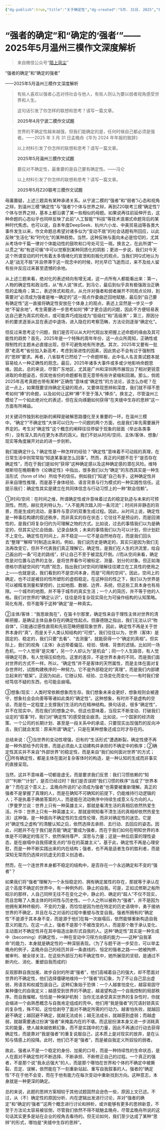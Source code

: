 ```yaml
---
{"dg-publish":true,"title":"关于确定性","dg-created":"5月. 31日. 2025","tags":["陌上风尘","语文","作文","确定性","思辨","素材"],"permalink":"/关于确定性/","dgPassFrontmatter":true}
---
```


# “强者的确定”和“确定的‘强者’”——2025年5月温州三模作文深度解析

> 来自微信公众号“[陌上风尘]([“强者的确定”和“确定的‘强者’”——2025年5月温州三模作文深度解析](https://mp.weixin.qq.com/s?__biz=Mzg5OTU3ODM4NQ==&mid=2247506347&idx=1&sn=b91e6dc5a58c67552f7b5fb580be8a68&chksm=c12fa9a52186658b2a5b80cd394ea7fb573341ad59084a7ba03d476a2644a238feb3da126fcb#rd))”

“强者的确定”和“确定的强者”

——2025年5月温州三模作文深度解析

> 有些人喜欢以强者心态对待社会与他人，有些人则认为要以弱者视角感受世界和人生。
> 
> 这句话引发了你怎样的联想和思考？请写一篇文章。
> 
> **2025年4月宁波二模作文试题**

> 世界的不确定性越来越强，但我们能确定的是，任何时候自己都必须是强者。——2025 年 3 月 31 日孟晚舟《华为 2024 年年报的致辞》
> 
> 以上材料引发了你怎样的联想和思考？请写一篇文章。
> 
> **2025年5月温州三模作文试题**

> 要应对不确定性，最重要的是自己要有确定性。——冯仑
> 
> 以上材料引发了你怎样的联想和思考？请写一篇文章。
> 
> **2025年5月Z20联考三模作文试题**

毋庸置疑，上述三题具有某种承递关系。从宁波二模的“强者”和“弱者”/心态和视角之辩，到温州三模“确定性”与“强者”/个体与世界之辩，再到Z20联考三模“确定性”/个体与世界之辩，基本上都沿袭了某一些相似的母题。如果说再往前延伸开去，这种命题的心态似乎也同样反映了此前“人工智能”“科技”等技术浪潮式命题背后的某种时代焦虑。也可以说，自本年度DeepSeek、杭州六小龙、中美贸易战等各类大事件发生以来，作文命题总希望对诸多似为“变动不居”的社会话题有所回应，以此反映“生活化”和“时代化”的某种趋势。当然，这种反映与面向未必是恰切的，尤其从考场中千篇一律对个体能动性的鼓吹和口号处可见一斑。换言之，在此所谓“一以贯之”和“有迹可循”中可以觉察到某种同质化的阴影；更进一步说，我们对今天这个所谓变动的时代有着太多情绪化的宣泄和刻板化的观点，当我们阿Q式地认为人是“战无不胜”并且停滞于这一观念中的时候，时光早已飞逝而过，来不及给人留有些许反应过来甚至遗憾的余地。

从上述三题来看，绝对化的表述倾向有增无减，这一点所有人都能看出来：第一，人物的确定性和政治性，从“有人说”体式，到冯仑，最后到似乎具有极强政治正确性的孟晚舟；第二，表述体式和观点，从允许对强者和弱者展开不同观点论辩，到需要对“必须成为强者是唯一确定的”这一观点作委曲迂回地赋魅，最后到“自己要有确定性”这一直接将确定性安放在个体身上的观点，表述上显然是一步又一步地“不留余地”，考生需要进一步思考如何“捧”才更合适的问题，因此不方便轻易表达自己更为真实的观点，或可能弄巧成拙成为“低级红”和“高级黑”；第三，原因分析的要求逐渐从显在表述中退场，进入隐在的考察范畴，方法论则逐渐“确定化”。

但反过来思考这个问题，我们是否可以从大时代观出发把握上述命题的缘由及其可能性的趋势？首先，2025年是一个特殊的周年年份，这一点众所周知，正确性或限制性的主题未必直接出现，但不可避免地有所渗透。其次，2025年又要有一批原“老高考”省份加入新高考，考虑到渐进性的因素，因此势必不会有过于强制性的“思辨”要求。再者，八省联考已然给了一个命题样板，此中名人名言类试题本就容易给人一种正确性的观念。最后，2025年诸多大事件或多或少地影响命题思维。因此，总的来说，尽管广东地区，尤其是广州和深圳两市展现出了相对更锐意进取的命题姿态，但其他省份的命题都有意无意带有些许紧缩和回潮。那么，倘若2025年高考真题也带有某种“正确性”意味或“确定性”的方法论，该怎么办呢？在这一点上，如果既要坚持确定无疑的观点，又要体现思辨和深度，我们就不得不思考如何“捧”的命题，以及如何让这种“捧”不至于落入“捧杀”。换言之，尽管温州三模给了一个如此绝对化的表述，但在反向琢磨如何获得“在夹缝中生存的思辨”这一方面有所裨益。

对关键词作独到和创新的阐释是破解思路僵化至关重要的一环。在温州三模中，“确定”/“不确定性”大体可以归为一个问题的两个方面，也是我们率先需要展开界定的。考生对“确定性”这个概念的阐释往往停留于现象的层面（举出各类事件），没有深入其内在更为本质的涵义。我们不妨从时间/空间、主体/客体、想象/现实等角度展开对此的进一步剖析。

我们能确定什么？确定性是一种怎样的经验？“确定性”意味着不可动摇的真理，在日常生活中则常常指“知道某事是怎么回事”。然而，真正的问题不在于“是否存在确定性”，而在于我们是如何“获得”这种确定感以及这种确定感的潜在风险。维特根斯坦在晚期著作《论确定性》中指出，很多我们以为“确定”的东西其实是一种生活形式（form of life）所给予的信任。例如我们“知道”自己有手，这种确定性并非来自理性推理，而是基于身体经验、语言背景与行为模式的一种实践性信任。这提示我们：确定性其实是建立在共同体信念与行动习惯上的一种“默会信赖”。

①时间/空间：在时间之维，所谓确定性或许意味着过去的稳定轨迹与未来的可预测性。然而，赫拉克利特认为，“人不能两次踏入同一条河流”；时间并非静态的背景，而是生成的流动，是事件与意识的双重生成过程。因此，从时间上说，确定性是一种事后构建的叙述秩序，而非真实的存在状态；它往往不是预设的，而是回溯性的，是我们将复杂归约为可理解之物的方式。比如说，过去的事情我们以为是确定的，但其实记忆会扭曲、记录会缺失；未来的事情我们以为可以计划，但计划赶不上变化。确定性在时间上，并不稳定——它不是自然地存在，而是我们回头去“整理”“解释”时制造出来的。例如，我们说历史是确定的，其实只是因为我们无法再改变它，但并不代表我们真正理解它。确定性，是我们在人生的洪流里，给自己画出的一条“可走的路线”，好让自己不至于被混乱吓倒。//而从空间来看，确定性是对位置与边界的主张，是将世界看作可被标定、测量、划分的对象。但正如海德格尔质疑空间的“均质”观念，指出我们对空间的理解往往建立在工具性的使用之上——也就是说，我们看到的不是空间本身，而是“可用的空间”。因此，空间上的确定，也不过是被目的性所塑形的虚假稳定。在这种目的性之下，我们以为世界是可以被精准测量和掌控的，比如地图、数据、边界、系统，但这些工具本身也有局限。一个城市的地图，并不等于城市的真实生活；一个人的简历，并不等于他的人格。我们对世界的“确定认识”，往往是将复杂现实简化为可操作结构的认知策略。简化有用，但不能等于这种“确定”是一种真实。

②主体/客体：“我思故我在”，在笛卡尔那里，确定性来自于理性主体对世界的清晰把握，是确证主体自身存在的确定性起点。但康德随之指出，我们无法认识“物自体”，只能通过感性直观和先验范畴把握现象世界，因此，确定性不再是关于世界本身的“真”，而是关于人类认知结构的“可控”。我们往往以为，世界（客体）是固定的、稳定的，我们只要“去看”、“去测量”，就能获得一个“确定的真相”。但实际上，我们的视角（主体）永远带着偏见、经验、情绪、背景的滤镜。比如同一场危机，一个人觉得“是灾难”，另一个人却认为“是机会”；同一个人生路径，有人觉得确定可靠，有人觉得压抑危险。这里的差异，不是世界本身的不同，而是我们面对世界的方式不一样。所以，“确定性”并不是客体的天然属性，而是主体在面对复杂世界时，试图构建秩序的一种努力。它不是外部稳定的“真理”，而是我们内部建立起来的“框架”。正因为如此，它随认知、经验、立场变化而变化——有时我们曾经笃信不疑的东西，也可能会崩塌。

③想象/现实：人类时常依赖想象而生存。我们想象未来会更好，想象规则会被遵守，想象社会会向善等等诸如此类的“确定性”。这种想象，有时并不是虚构的空谈，而是在一定程度上支撑我们生活的内在精神结构。换句话说，很多“确定性”，并不在现实中，而在我们的想象之中。但这也意味着，当现实不断变动、打破我们设定的“叙事”时，我们对“确定性”的感受就会崩溃。比如说，一个国家的经济政策、一个公司的长期计划、甚至是一段关系中的承诺，只要现实出现强烈的反向冲击，我们就会发现：原来所谓“确定”，只是在某种想象还成立时才存在的。

总结来说：①当世界的变动性增强，旧有的“生活形式”遭遇断裂，确定性便不再是一种外部给予的背景，而是必须由人主动建构并承担的不确定中的秩序；②确定性其实并不来自“外部世界”的稳定性，而是来自“我们如何面对世界”的方式；③所有确定性，都是主体在面对复杂客体时的构造，是一种认知的生成而非事实的直接呈现。

当然，这并不意味着一切都是虚无，而是要求我们反思：我们习惯依赖的“知识”“判断”“计划”，是否已经过时？我们是否误把“我们习惯的秩序”当成了“世界本身”？而在这个意义上，孟晚舟所说的“必须成为强者”也需要被重新理解。真正的强者不是掌握了真理的人，而是在确知不可确知的前提下，仍能维持行动逻辑的人；不是执着于确凿答案的人，而是能在流动秩序中持续生成意义与方向的人。（罗曼罗兰说：世界上只有一种英雄主义，那就是看清生活的真相后依然热爱生活。升华：世界上只有一种英雄主义，那就是明知看不清生活的真相却依然热爱生活）这种强，是一种面向不确定性的生成性伦理，而非对确定性的迷恋。它是对“确定性之虚构”的清醒认知之后，依然选择去承担、去行动、去回应的姿态。因此，问题并不在于我们是否能“确定”要成为强者，而在于我们如何在明知世界的本体是不可确定的情况下，依然保持尊严、深思与力量；这是一种后启蒙的理性姿态，是在崩塌中自我搭建支点的“存在的英雄主义”。基于此，确定性不再是心理安慰，而是一种不断实践出来的内在结构；强者，也不再是适者生存的胜利者，而是深知无常而仍选择对抗虚无的意义创造者。

然而，在一个连世界本身都不稳定的结构中，是否存在一个永远确定和不变的“强者”？

如果我们将“强者”理解为一个永恒稳定的、拥有确定属性的存在，那就等于承认在这个高度不确定的世界中，有一种例外的、静止的自我。可是，正如忒修斯之船所昭示的那样，人自己同样无往不在变化之中，静止的、确定的“超人”不仅不现实，而且忽略了人类主体的时间性与历史性。一个人之所以被称为“强者”，并不是因为他拥有某种终极的、不变的力量，而恰恰是因为他在特定的历史语境中，勇于接纳世界的不确定，并且在与之对话的过程中重塑与改变自我。强者所拥有的“确定性”不是源于其本身不变，而是源于他们在每一次崩塌后，依然能够重新构造自我意义的能力。在这一点上，强者不是那个不被改变的人，而是那个敢于承认变化、主动面对不确定性并在其中锻造出新形式自我的人。这种“确定性”其实是一种生成中（becoming）的确定性，一种在变动中习得方向感的能力——这种“自我革命”的能力，本身就是确定性的一种深层表现。（为了与题干进一步契合，可以举孟晚舟的例子，孟晚舟自己的经历并非一条直线的、恒定的强者之路——她被拘押、被审判、被全球关注，在这些外部压力和不确定性中，她所展现的坚韧，是通过不断内化、消化、重塑自我而成的）

反观那群自我加冕、故步自封的所谓“强者”，他们高喊着自己的强大，却不愿面对世界的不确定性，他们选择僵硬地维持一个“强者”的幻象，为了不让自己显出虚弱，用语言和权威包装自己。这种幻象始于恐惧：一个人越害怕变化，越容易固守某种僵化的自我定义；越感受到世界的不确定，越渴望构造一个自我控制的局部秩序。而自我催眠，恰恰是一种保护机制：当你无法承受真实世界的复杂性时，你就会缩进一个由熟悉概念与自我肯定组成的壳中。他们用“我是强者”的咒语封锁真实的复杂性，殊不知，这恰恰剥夺了面对不确定所需的行动力。越害怕失败，就越回避不确定；越回避不确定，就越无法成长；越无法成长，就越感到虚弱；而越虚弱，就越需要通过扮演“强者”来掩盖内在的不堪。而这层扮演本身又进一步消耗真实的能量，使人越来越依赖幻象，而不是实践中的力量，因此不再通过行动去获得确定性，而是靠对“我是强者”的重复说服自己，这本质上是对现实的放弃，是在认知与情感上的投降。此时，他们已不是“强者”，而是被自我定义所奴役的弱者。

故此，强者从不是一个稳定的身份、加冕的口号，而是一种持续性的生命状态，是人在面对不确定性时不断选择、不断承担、不断修正自己的过程。一个真正的强者，不是那个说“我永远强大”的人，而是那个哪怕在世界和个体的不确定中被撕裂、否定、误解，依然能在下一刻重新站起、重写自我叙事的人。强者的“确定性”不在于他不会变，而在于他有能力在每次变动中重新找到方向。这种意志，本身就是一种更深的确定。

总的来说，此题的思辨方案相较于其他试题固然会逊色一些，原因上文已述。不过，从（不）确定性的原因分析、内在逻辑出发进行讨论，并对“强者的确定”和“确定的‘强者’”这两个概念进行讨论和辨析，或许能够有更多的思辨新意，不至于方法论太容易被驳倒，尽管我们依然不得不赋魅孟晚舟，尽管孟晚舟所说的这句话其实更多是站在企业的视角去看待的。但无论如何，我们至少达成了某种“思辨”的形式，哪怕是“夹缝中生存的思辨”。
